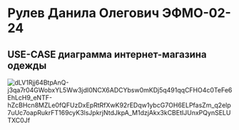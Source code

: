 # Рулев Данила Олегович ЭФМО-02-24

## USE-CASE диаграмма интернет-магазина одежды

![dLV1Rjj64BtpAnQ-j3qa7r04GWobxYL5Ww3jdI0NCX6ADCYbsw0mKDj5q491qqCFHO4c0TeFe6EhLcH9_eNTF-hZcBHcn8MZLe0fQFUzDxEpRtRfXwK92rEDqw1ybcG7OH6ELPfasZm_q2elp7uUc7oapRukrFT169cyK3lsJpkrjNtdJkpA_M1dzjAkx3kCBEtIJUnxPQynSELUTXC0Jf](https://github.com/user-attachments/assets/23807989-8bea-489e-aabd-ae022d0b38c7)
